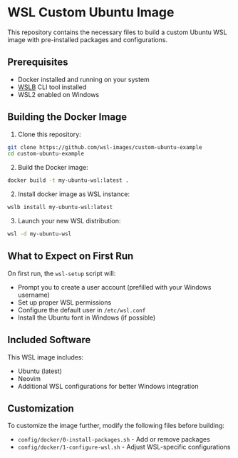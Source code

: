 # WSL Custom Ubuntu Image

This repository contains the necessary files to build a custom Ubuntu WSL image with pre-installed packages and configurations.

## Prerequisites

- Docker installed and running on your system
- [WSLB](https://github.com/wsl-images/wslb) CLI tool installed
- WSL2 enabled on Windows

## Building the Docker Image

1. Clone this repository:

```bash
git clone https://github.com/wsl-images/custom-ubuntu-example
cd custom-ubuntu-example
```

2. Build the Docker image:

```bash
docker build -t my-ubuntu-wsl:latest .
```

2. Install docker image as WSL instance:

```bash
wslb install my-ubuntu-wsl:latest
```

3. Launch your new WSL distribution:

```bash
wsl -d my-ubuntu-wsl
```

## What to Expect on First Run

On first run, the `wsl-setup` script will:
- Prompt you to create a user account (prefilled with your Windows username)
- Set up proper WSL permissions
- Configure the default user in `/etc/wsl.conf`
- Install the Ubuntu font in Windows (if possible)

## Included Software

This WSL image includes:
- Ubuntu (latest)
- Neovim
- Additional WSL configurations for better Windows integration

## Customization

To customize the image further, modify the following files before building:
- `config/docker/0-install-packages.sh` - Add or remove packages
- `config/docker/1-configure-wsl.sh` - Adjust WSL-specific configurations
